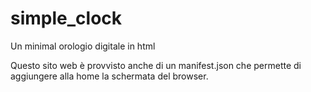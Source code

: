 # simple_clock
Un minimal orologio digitale in html

Questo sito web è provvisto anche di un manifest.json che permette di aggiungere alla home la schermata del browser.
